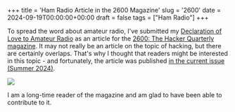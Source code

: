 +++
title = 'Ham Radio Article in the 2600 Magazine'
slug = '2600'
date = 2024-09-19T00:00:00+00:00
draft = false
tags = ["Ham Radio"]
+++

To spread the word about amateur radio, I've submitted my [Declaration of Love to Amateur Radio](/a-declaration-of-love-to-amateur-radio/) as an article for the [2600: The Hacker Quarterly magazine](https://www.2600.com/). It may not really be an article on the topic of hacking, but there are certainly overlaps. That's why I thought that readers might be interested in this topic - and fortunately, the article was published [in the current issue (Summer 2024)](https://store.2600.com/collections/pdf-downloads/products/summer-2024-digital-edition-pdf-or-epub3).

![](/img/2600_01.jpg)

I am a long-time reader of the magazine and am glad to have been able to contribute to it.
